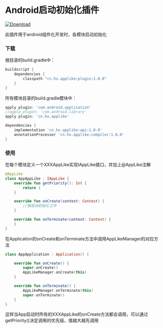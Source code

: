 #  Android启动初始化插件

[ ![Download](https://api.bintray.com/packages/qq549631030/maven/applike-plugin/images/download.svg) ](https://bintray.com/qq549631030/maven/applike-plugin/_latestVersion)

此插件用于android组件化开发时，各模块启动初始化

### 下载

根目录的build.gradle中：
```groovy
buildscript {
    dependencies {
        classpath "cn.hx.applike:plugin:1.0.0"
    }
}
```
所有模块目录的build.gradle模块中：
```groovy
apply plugin: 'com.android.application'
//apply plugin: 'com.android.library'
apply plugin: 'cn.hx.applike'

dependencies {
	implementation 'cn.hx.applike:api:1.0.0'
	annotationProcessor 'cn.hx.applike:compiler:1.0.0'
}
```

### 使用

在每个模块定义一个XXXAppLike实现IAppLike接口，并加上@AppLike注解

```kotlin
@AppLike
class AppAppLike : IAppLike {
    override fun getPriority(): Int {
        return 1
    }

    override fun onCreate(context: Context) {
        //做启动初始化工作
    }

    override fun onTerminate(context: Context) {
    }
}
```

在Application的onCreate和onTerminate方法中调用AppLikeManager的对应方法

```kotlin
class AppApplication : Application() {

    override fun onCreate() {
        super.onCreate()
        AppLikeManager.onCreate(this)
    }

    override fun onTerminate() {
        AppLikeManager.onTerminate(this)
        super.onTerminate()
    }
}
```

这样当App启动时所有的XXXAppLike的onCreate方法都会调用，可以通过getPriority()决定调用的优先级，值越大越先调用
